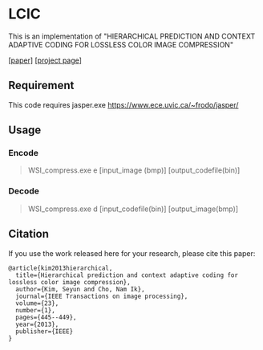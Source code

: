 LCIC
====

This is an implementation of "HIERARCHICAL PREDICTION AND CONTEXT ADAPTIVE CODING FOR LOSSLESS COLOR IMAGE COMPRESSION"

[[paper]](https://ieeexplore.ieee.org/document/6678216?arnumber=6678216) [[project page]](http://ispl.snu.ac.kr/light4u/project/LCIC/)

Requirement
-----------

This code requires jasper.exe https://www.ece.uvic.ca/~frodo/jasper/

Usage
-----

### Encode

> WSI_compress.exe e [input_image (bmp)] [output_codefile(bin)]

### Decode

> WSI_compress.exe d [input_codefile(bin)] [output_image(bmp)]

Citation
-----

If you use the work released here for your research, please cite this paper:

```
@article{kim2013hierarchical,
  title={Hierarchical prediction and context adaptive coding for lossless color image compression},
  author={Kim, Seyun and Cho, Nam Ik},
  journal={IEEE Transactions on image processing},
  volume={23},
  number={1},
  pages={445--449},
  year={2013},
  publisher={IEEE}
}
```

